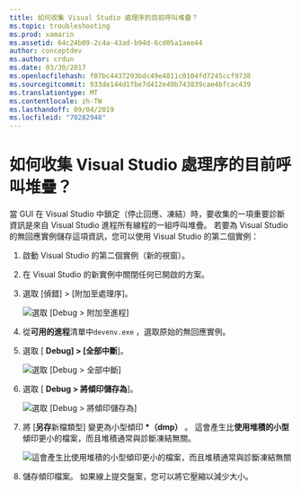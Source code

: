 ```yaml
---
title: 如何收集 Visual Studio 處理序的目前呼叫堆疊？
ms.topic: troubleshooting
ms.prod: xamarin
ms.assetid: 64c24b09-2c4a-43ad-b94d-6cd05a1aee44
author: conceptdev
ms.author: crdun
ms.date: 03/30/2017
ms.openlocfilehash: f07bc4437293bdc49e4811c0104fd7245ccf9738
ms.sourcegitcommit: 933de144d1fbe7d412e49b743839cae4bfcac439
ms.translationtype: MT
ms.contentlocale: zh-TW
ms.lasthandoff: 09/04/2019
ms.locfileid: "70282948"
---
```

# <a name="how-do-i-collect-the-current-call-stacks-of-the-visual-studio-process"></a>如何收集 Visual Studio 處理序的目前呼叫堆疊？

當 GUI 在 Visual Studio 中鎖定（停止回應、凍結）時，要收集的一項重要診斷資訊是來自 Visual Studio 進程所有線程的一組呼叫堆疊。 若要為 Visual Studio 的無回應實例儲存這項資訊，您可以使用 Visual Studio 的第二個實例：

1. 啟動 Visual Studio 的第二個實例（新的視窗）。

2. 在 Visual Studio 的新實例中關閉任何已開啟的方案。

3. 選取 [偵錯] > [附加至處理序]。

   ![](vs-callstack-images/image1.png "選取 [Debug > 附加至進程]")

4. 從**可用的進程**清單中`devenv.exe` ，選取原始的無回應實例。

5. 選取 [ **Debug] > [全部中斷**]。

   ![](vs-callstack-images/image2.png "選取 [Debug > 全部中斷]")

6. 選取 [ **Debug > 將傾印儲存為**]。

   ![](vs-callstack-images/image3.png "選取 [Debug > 將傾印儲存為]")

7. 將 [**另存**新檔類型] 變更為小型傾印 **\*（dmp）** 。 這會產生比**使用堆積的小型**傾印更小的檔案，而且堆積通常與診斷凍結無關。

   ![](vs-callstack-images/image4.png "這會產生比使用堆積的小型傾印更小的檔案，而且堆積通常與診斷凍結無關")

8. 儲存傾印檔案。 如果線上提交盤案，您可以將它壓縮以減少大小。
